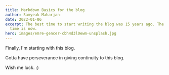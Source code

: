 ```yaml
---
title: Markdown Basics for the blog
author: Samyeak Maharjan
date: 2022-01-06
excerpt: The best time to start writing the blog was 15 years ago. The next best
  time is now.
hero: images/emre-gencer-cbh4d3l0ewm-unsplash.jpg
---
```

Finally, I'm starting with this blog. 

Gotta have perseverance in giving continuity to this blog.

Wish me luck. :)